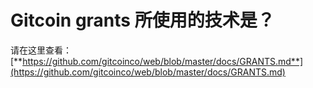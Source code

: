 # Gitcoin grants 所使用的技术是？

请在这里查看：[**https://github.com/gitcoinco/web/blob/master/docs/GRANTS.md**](https://github.com/gitcoinco/web/blob/master/docs/GRANTS.md)
